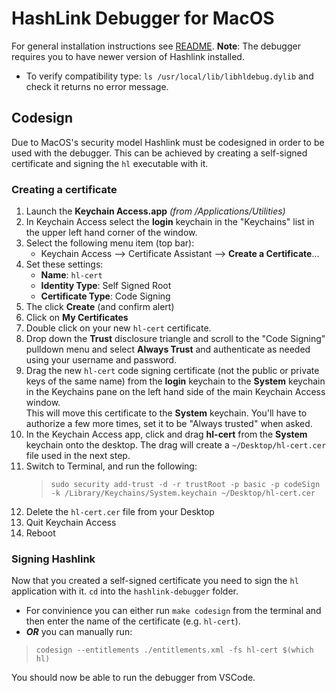 # HashLink Debugger for MacOS

For general installation instructions see [README](README.md). **Note**: The debugger requires you to have newer version of Hashlink installed. 
   * To verify compatibility type: ```ls /usr/local/lib/libhldebug.dylib``` and check it returns no error message.

## Codesign
Due to MacOS's security model Hashlink must be codesigned in order to be used with the debugger. This can be achieved by creating a self-signed certificate and signing the `hl` executable with it.

### Creating a certificate

1. Launch the **Keychain Access.app** _(from /Applications/Utilities)_
2. In Keychain Access select the **login** keychain in the "Keychains" list in the upper left hand corner of the window.
3. Select the following menu item (top bar):
    * Keychain Access –> Certificate Assistant –> **Create a Certificate**...
4. Set these settings:
    * **Name**: `hl-cert`
    * **Identity Type**: Self Signed Root
    * **Certificate Type**: Code Signing
5. The click **Create** (and confirm alert)
6. Click on **My Certificates**
7. Double click on your new `hl-cert` certificate.
8. Drop down the **Trust** disclosure triangle and scroll to the "Code Signing" pulldown menu and select **Always Trust** and authenticate as needed using your username and password.
9. Drag the new `hl-cert` code signing certificate (not the public or private keys of the same name) from the **login** keychain to the **System** keychain in the Keychains pane on the left hand side of the main Keychain Access window.<br/>This will move this certificate to the **System** keychain. You'll have to authorize a few more times, set it to be "Always trusted" when asked.
11. In the Keychain Access app, click and drag **hl-cert** from the **System** keychain onto the desktop.
The drag will create a ``~/Desktop/hl-cert.cer`` file used in the next step.
12. Switch to Terminal, and run the following:
    > ```sudo security add-trust -d -r trustRoot -p basic -p codeSign -k /Library/Keychains/System.keychain ~/Desktop/hl-cert.cer```
13. Delete the ``hl-cert.cer`` file from your Desktop
14. Quit Keychain Access
15. Reboot

### Signing Hashlink

Now that you created a self-signed certificate you need to sign the `hl` application with it. `cd` into the `hashlink-debugger` folder.
   * For convinience you can either run ```make codesign``` from the terminal and then enter the name of the certificate (e.g. `hl-cert`). 
   * _**OR**_ you can manually run:
> ```codesign --entitlements ./entitlements.xml -fs hl-cert $(which hl)```

You should now be able to run the debugger from VSCode.

